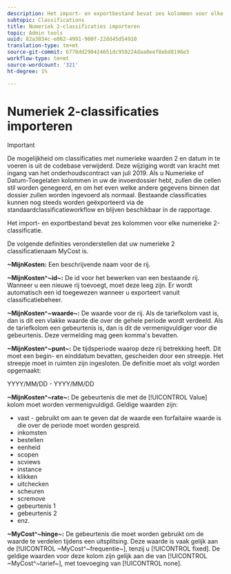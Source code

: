 ```yaml
---
description: Het import- en exportbestand bevat zes kolommen voor elke numerieke 2-classificatie.
subtopic: Classifications
title: Numeriek 2-classificaties importeren
topic: Admin tools
uuid: 82a3034c-e002-4991-900f-22dd45d54910
translation-type: tm+mt
source-git-commit: 6778dd290424651dc959224daa0eef8ebd8196e5
workflow-type: tm+mt
source-wordcount: '321'
ht-degree: 1%

---
```



# Numeriek 2-classificaties importeren

>[!IMPORTANT]
>
>De mogelijkheid om classificaties met numerieke waarden 2 en datum in te voeren is uit de codebase verwijderd. Deze wijziging wordt van kracht met ingang van het onderhoudscontract van juli 2019. Als u Numerieke of Datum-Toegelaten kolommen in uw de invoerdossier hebt, zullen die cellen stil worden genegeerd, en om het even welke andere gegevens binnen dat dossier zullen worden ingevoerd als normaal. Bestaande classificaties kunnen nog steeds worden geëxporteerd via de standaardclassificatieworkflow en blijven beschikbaar in de rapportage.

Het import- en exportbestand bevat zes kolommen voor elke numerieke 2-classificatie.

De volgende definities veronderstellen dat uw numerieke 2 classificatienaam MyCost is.

**~MijnKosten:** Een beschrijvende naam voor de rij.

**~MijnKosten^~id~:** De id voor het bewerken van een bestaande rij. Wanneer u een nieuwe rij toevoegt, moet deze leeg zijn. Er wordt automatisch een id toegewezen wanneer u exporteert vanuit classificatiebeheer.

**~MijnKosten^~waarde~:** De waarde voor de rij. Als de tariefkolom vast is, dan is dit een vlakke waarde die over de gehele periode wordt verdeeld. Als de tariefkolom een gebeurtenis is, dan is dit de vermenigvuldiger voor die gebeurtenis. Deze vermelding mag geen komma&#39;s bevatten.

**~MijnKosten^~punt~:** De tijdsperiode waarop deze rij betrekking heeft. Dit moet een begin- en einddatum bevatten, gescheiden door een streepje. Het streepje moet in ruimten zijn ingesloten. De definitie moet als volgt worden opgemaakt:

YYYY/MM/DD - YYYY/MM/DD

**~MijnKosten^~rate~:** De gebeurtenis die met de [!UICONTROL Value] kolom moet worden vermenigvuldigd. Geldige waarden zijn:

* vast - gebruikt om aan te geven dat de waarde een forfaitaire waarde is die over de periode moet worden gespreid.
* inkomsten
* bestellen
* eenheid
* scopen
* scviews
* instance
* klikken
* uitchecken
* scheuren
* scremove
* gebeurtenis 1
* gebeurtenis 2
* enz.

**~MyCost^~hinge~:** De gebeurtenis die moet worden gebruikt om de waarde te verdelen tijdens een uitsplitsing. Deze waarde is vaak gelijk aan de [!UICONTROL ~MyCost^~frequentie~], tenzij u [!UICONTROL fixed]. De geldige waarden voor deze kolom zijn gelijk aan die van [!UICONTROL ~MyCost^~tarief~], met toevoeging van [!UICONTROL none].
